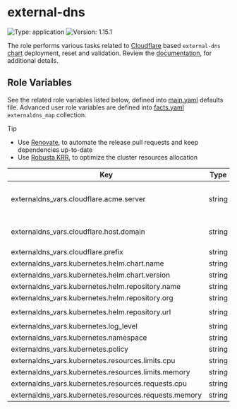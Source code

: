 # external-dns

![Type: application](https://img.shields.io/badge/Type-application-informational?style=flat-square) ![Version: 1.15.1](https://img.shields.io/badge/Version-1.15.1-informational?style=flat-square)

The role performs various tasks related to [Cloudflare](https://github.com/kubernetes-sigs/external-dns/blob/external-dns-helm-chart-1.15.1/docs/tutorials/cloudflare.md) based `external-dns` [chart](https://github.com/kubernetes-sigs/external-dns/tree/external-dns-helm-chart-1.15.1/charts/external-dns) deployment, reset and validation. Review the [documentation](https://axivo.com/k3s-cluster/wiki/guide/configuration/roles/externaldns), for additional details.

## Role Variables

See the related role variables listed below, defined into [main.yaml](./defaults/main.yaml) defaults file. Advanced user role variables are defined into [facts.yaml](./tasks/facts.yaml) `externaldns_map` collection.

> [!TIP]
> - Use [Renovate](https://axivo.com/k3s-cluster/tutorials/handbook/tools/#renovate), to automate the release pull requests and keep dependencies up-to-date
> - Use [Robusta KRR](https://axivo.com/k3s-cluster/tutorials/handbook/tools/#robusta-krr), to optimize the cluster resources allocation

| Key | Type | Default | Description |
|-----|------|---------|-------------|
| externaldns_vars.cloudflare.acme.server | string | `"staging"` | Available options are [`production`](https://letsencrypt.org/docs/rate-limits/) and [`staging`](https://letsencrypt.org/docs/staging-environment/) |
| externaldns_vars.cloudflare.host.domain | string | `"noty.cc"` | See [documentation](https://axivo.com/k3s-cluster/tutorials/handbook/externaldns/#front-ends), for details |
| externaldns_vars.cloudflare.prefix | string | `"cloudflare"` |  |
| externaldns_vars.kubernetes.helm.chart.name | string | `"external-dns"` |  |
| externaldns_vars.kubernetes.helm.chart.version | string | `"v1.15.1"` |  |
| externaldns_vars.kubernetes.helm.repository.name | string | `"external-dns"` |  |
| externaldns_vars.kubernetes.helm.repository.org | string | `"kubernetes-sigs"` |  |
| externaldns_vars.kubernetes.helm.repository.url | string | `"https://kubernetes-sigs.github.io"` |  |
| externaldns_vars.kubernetes.log_level | string | `"warning"` |  |
| externaldns_vars.kubernetes.namespace | string | `"kube-system"` |  |
| externaldns_vars.kubernetes.policy | string | `"sync"` |  |
| externaldns_vars.kubernetes.resources.limits.cpu | string | `nil` |  |
| externaldns_vars.kubernetes.resources.limits.memory | string | `"128Mi"` |  |
| externaldns_vars.kubernetes.resources.requests.cpu | string | `"10m"` |  |
| externaldns_vars.kubernetes.resources.requests.memory | string | `"128Mi"` |  |
